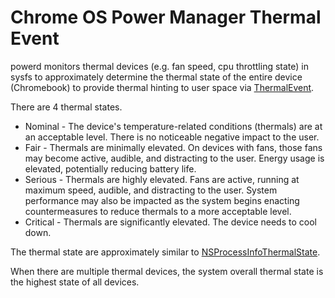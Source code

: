 # Chrome OS Power Manager Thermal Event

powerd monitors thermal devices (e.g. fan speed, cpu throttling state) in sysfs
to approximately determine the thermal state of the entire device (Chromebook)
to provide thermal hinting to user space via [ThermalEvent].

There are 4 thermal states.
* Nominal - The device's temperature-related conditions (thermals) are at an
acceptable level. There is no noticeable negative impact to the user.
* Fair - Thermals are minimally elevated. On devices with fans, those fans may
become active, audible, and distracting to the user. Energy usage is elevated,
potentially reducing battery life.
* Serious - Thermals are highly elevated. Fans are active, running at maximum
speed, audible, and distracting to the user. System performance may also be
impacted as the system begins enacting countermeasures to reduce thermals to a
more acceptable level.
* Critical - Thermals are significantly elevated. The device needs to cool down.

The thermal state are approximately similar to [NSProcessInfoThermalState].

When there are multiple thermal devices, the system overall thermal state is the
highest state of all devices.

[NSProcessInfoThermalState]: https://developer.apple.com/library/archive/documentation/Performance/Conceptual/power_efficiency_guidelines_osx/RespondToThermalStateChanges.html
[ThermalEvent]: https://chromium.googlesource.com/chromiumos/platform2/system_api/+/HEAD/dbus/power_manager/thermal.proto
